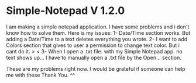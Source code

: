 # Simple-Notepad V 1.2.0
I am making a simple notepad application.
I have some problems and i don't know how to solve them. 
Here is my issues:
1- Date/Time section works. But adding a Date/Time to a text deletes everything you wrote.
2- I want to add Colors section that gives to user a permission to change text color. But i cant do it. > <
3- When I open a .txt file. with my Simple Notepad app. no text shows up...  I have to manually open a .txt file by the Open... section.

These are my problems right now. I would be grateful if someone can help me with these
Thank You. ^^
